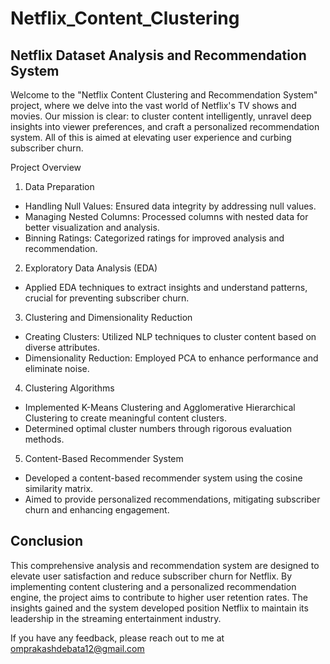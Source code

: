 # Netflix_Content_Clustering

## Netflix Dataset Analysis and Recommendation System

Welcome to the "Netflix Content Clustering and Recommendation System" project, where we delve into the vast world of Netflix's TV shows and movies. Our mission is clear: to cluster content intelligently, unravel deep insights into viewer preferences, and craft a personalized recommendation system. All of this is aimed at elevating user experience and curbing subscriber churn.

Project Overview
1. Data Preparation
 - Handling Null Values: Ensured data integrity by addressing null values.
 - Managing Nested Columns: Processed columns with nested data for better visualization and analysis.
 - Binning Ratings: Categorized ratings for improved analysis and recommendation.
2. Exploratory Data Analysis (EDA)
 - Applied EDA techniques to extract insights and understand patterns, crucial for preventing subscriber churn.
3. Clustering and Dimensionality Reduction
 - Creating Clusters: Utilized NLP techniques to cluster content based on diverse attributes.
 - Dimensionality Reduction: Employed PCA to enhance performance and eliminate noise.
4. Clustering Algorithms
 - Implemented K-Means Clustering and Agglomerative Hierarchical Clustering to create meaningful content clusters.
 - Determined optimal cluster numbers through rigorous evaluation methods.
5. Content-Based Recommender System
 - Developed a content-based recommender system using the cosine similarity matrix.
 - Aimed to provide personalized recommendations, mitigating subscriber churn and enhancing engagement.

## Conclusion
This comprehensive analysis and recommendation system are designed to elevate user satisfaction and reduce subscriber churn for Netflix. By implementing content clustering and a personalized recommendation engine, the project aims to contribute to higher user retention rates. The insights gained and the system developed position Netflix to maintain its leadership in the streaming entertainment industry.


If you have any feedback, please reach out to me at omprakashdebata12@gmail.com
